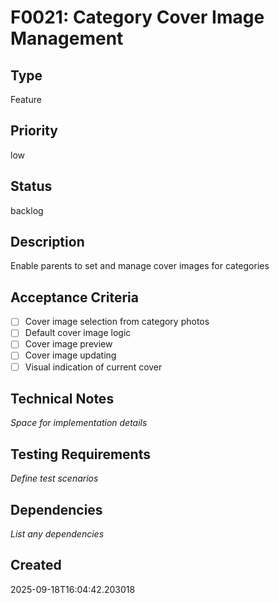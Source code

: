 # F0021: Category Cover Image Management

## Type
Feature

## Priority
low

## Status
backlog

## Description
Enable parents to set and manage cover images for categories

## Acceptance Criteria
- [ ] Cover image selection from category photos
- [ ] Default cover image logic
- [ ] Cover image preview
- [ ] Cover image updating
- [ ] Visual indication of current cover

## Technical Notes
_Space for implementation details_

## Testing Requirements
_Define test scenarios_

## Dependencies
_List any dependencies_

## Created
2025-09-18T16:04:42.203018
